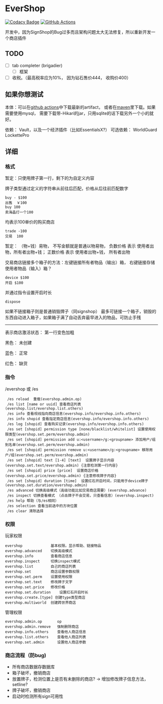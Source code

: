 # EverShop

[![Codacy Badge](https://api.codacy.com/project/badge/Grade/a9fb0d5ad5844f3098e80bc5fce01a2e)](https://app.codacy.com/gh/EverMCServer/EverShop?utm_source=github.com&utm_medium=referral&utm_content=EverMCServer/EverShop&utm_campaign=Badge_Grade_Dashboard)
[![GitHub Actions](https://github.com/EverMCServer/EverShop/workflows/Java%20CI%20with%20Maven/badge.svg)](https://github.com/EverMCServer/EverShop/actions)

开发中，因为SignShop的Bug过多而且架构问题太大无法修复，所以重新开发一个商店插件

## TODO

- [ ] tab completer (brigadier)
  - [ ] 框架
- [ ] 收税。（最高税率应为10%， 因为钻石售价444， 收购价400）

## 如果你想测试

本体：可以在[github actions](https://github.com/EverMCServer/EverShop/actions)中下载最新的artifact， 或者在[maven](http://maven-djytw.azurewebsites.net/maven-repository/com/evermc/evershop/EverShop/1.0/)里下载。如果需要使用mysql， 需要下载带-Hikari的jar，只用sqlite的话下载另外一个小的就好。

依赖： Vault，以及一个经济插件（比如EssentialsX?）
可选依赖： WorldGuard LockettePro

## 详细

### 格式

暂定：只使用牌子第一行，剩下的为自定义内容

牌子类型通过定义的字符串从前往后匹配，价格从后往前匹配数字

```
buy - $100
出售  ￥100
buy 100
卖海晶灯一个100
```

均表示100单价的购买商店 

```
trade -100
交易  100
```

暂定： （物+钱）易物， 不写金额就是普通以物易物， 负数价格 表示 使用者出物，所有者出物+钱； 正数价格 表示 使用者出物+钱， 所有者出物

交易商店链接多个箱子的方法：左键链接所有者物品（输出）箱， 右键链接存储使用者物品（输入）箱？

```
device $100
开启 $100
```

并通过指令设置开启时长

```
dispose
```
如果不链接箱子则是普通销毁牌子（同signshop）
最多可链接一个箱子，销毁的东西自动进入箱子，如果箱子满了自动丢弃最早进入的物品，可防止手残

------

表示商店激活状态： 第一行变色加粗

黑色： 未创建

蓝色： 正常

红色： 缺货

### 指令

/evershop 或 /es

```
 /es reload  重载(evershop.admin.op)
 /es list [name or uuid] 查看商店列表(evershop.list/evershop.list.others)
 /es info 查看视线指向商店信息(evershop.info/evershop.info.others)
 /es info shopid 查看指定商店信息(evershop.info/evershop.info.others)
 /es log [shopid] 查看购买记录(evershop.info/evershop.info.others)
 /es set [shopid] permission type [none/blacklist/whitelist] 设置使用权限类型(evershop.set.perm/evershop.admin)
 /es set [shopid] permission add u:<username>/g:<groupname> 添加用户/组到名单(evershop.set.perm/evershop.admin)
 /es set [shopid] permission remove u:<username>/g:<groupname> 移除用户/组(evershop.set.perm/evershop.admin)
 /es set [shopid] text [1-4] [text]  设置牌子显示内容(evershop.set.text/evershop.admin) {注意检测第一行内容}
 /es set [shopid] price [price]  设置商店价格(evershop.set.price/evershop.admin) {注意修改牌子内容}
 /es set [shopid] duration [time]  设置红石开启时间，只能用于device牌子(evershop.set.duration/evershop.admin)
 /es advanced 切换高级模式（高级功能比如交易商店需要）(evershop.advance)
 /es inspect 切换查看模式 （点击牌子不会交易，只查看信息）(evershop.inspect)
 /es help 帮助（与/es相同）
 /es selection 查看当前选中的方块位置
 /es clear 清除选择
```

### 权限

玩家权限

```
evershop             基本权限。显示帮助、链接物品
evershop.advanced    切换高级模式
evershop.info        查看商店信息
evershop.inspect     切换inspect模式
evershop.list        自己的商店列表
evershop.set         商店设置参数权限
evershop.set.perm    设置使用权限
evershop.set.text    修改牌子文字
evershop.set.price   修改价格
evershop.set.duration    设置红石开启时长
evershop.create.[type] 创建type类型商店
evershop.multiworld  创建跨世界商店
```

管理权限

```
evershop.admin.op       op
evershop.admin.remove   强制删除商店
evershop.info.others    查看他人商店信息
evershop.list.others    查看他人商店列表
evershop.set.admin      设置他人商店参数
```

### 商店流程（防bug)

* 所有商店数据存数据库
* 箱子破坏，撤销商店
* 放置牌子，检测位置上是否有未删除的商店? -> 增加修改牌子信息方法， setline?
* 牌子破坏，撤销商店
* 启动时检测所有sign可用性
